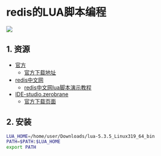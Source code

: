 # redis的LUA脚本编程


![](http://www.lua.org/images/luaa.gif)


## 1. 资源

* [官方](http://www.lua.org/)
    * [官方下载地址](http://luabinaries.sourceforge.net/download.html)
* [redis中文网](http://redis.cn)
    * [redis中文网lua脚本演示教程](http://redis.cn/commands/eval.html)
* [IDE-studio.zerobrane](https://studio.zerobrane.com/)
    * [官方下载页面](https://studio.zerobrane.com/download?not-this-time)

## 2. 安装

```bash
LUA_HOME=/home/user/Downloads/lua-5.3.5_Linux319_64_bin
PATH=$PATH:$LUA_HOME
export PATH
```









